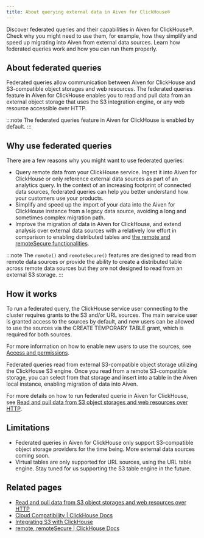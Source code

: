 ```yaml
---
title: About querying external data in Aiven for ClickHouse®
---
```


Discover federated queries and their capabilities in Aiven for
ClickHouse®. Check why you might need to use them, for example, how they
simplify and speed up migrating into Aiven from external data sources.
Learn how federated queries work and how you can run them properly.

## About federated queries

Federated queries allow communication between Aiven for ClickHouse and
S3-compatible object storages and web resources. The federated queries
feature in Aiven for ClickHouse enables you to read and pull data from
an external object storage that uses the S3 integration engine, or any
web resource accessible over HTTP.

:::note
The federated queries feature in Aiven for ClickHouse is enabled by
default.
:::

## Why use federated queries

There are a few reasons why you might want to use federated queries:

-   Query remote data from your ClickHouse service. Ingest it into Aiven
    for ClickHouse or only reference external data sources as part of an
    analytics query. In the context of an increasing footprint of
    connected data sources, federated queries can help you better
    understand how your customers use your products.
-   Simplify and speed up the import of your data into the Aiven for
    ClickHouse instance from a legacy data source, avoiding a long and
    sometimes complex migration path.
-   Improve the migration of data in Aiven for ClickHouse, and extend
    analysis over external data sources with a relatively low effort in
    comparison to enabling distributed tables and [the remote and
    remoteSecure
    functionalities](https://clickhouse.com/docs/en/sql-reference/table-functions/remote).

:::note
The `remote()` and `remoteSecure()` features are designed to read from
remote data sources or provide the ability to create a distributed table
across remote data sources but they are not designed to read from an
external S3 storage.
:::

## How it works

To run a federated query, the ClickHouse service user connecting to the
cluster requires grants to the S3 and/or URL sources. The main service
user is granted access to the sources by default, and new users can be
allowed to use the sources via the CREATE TEMPORARY TABLE grant, which
is required for both sources.

For more information on how to enable new users to use the sources,
see [Access and permissions](/docs/products/clickhouse/howto/run-federated-queries#access-permissions).

Federated queries read from external S3-compatible object storage
utilizing the ClickHouse S3 engine. Once you read from a remote
S3-compatible storage, you can select from that storage and insert into
a table in the Aiven local instance, enabling migration of data into
Aiven.

For more details on how to run federated querie in Aiven for ClickHouse,
see
[Read and pull data from S3 object storages and web resources over HTTP](/docs/products/clickhouse/howto/run-federated-queries).

## Limitations

-   Federated queries in Aiven for ClickHouse only support S3-compatible
    object storage providers for the time being. More external data
    sources coming soon.
-   Virtual tables are only supported for URL sources, using the URL
    table engine. Stay tuned for us supporting the S3 table engine in
    the future.

## Related pages

-   [Read and pull data from S3 object storages and web resources over HTTP](/docs/products/clickhouse/howto/run-federated-queries)
-   [Cloud Compatibility \| ClickHouse
    Docs](https://clickhouse.com/docs/en/whats-new/cloud-compatibility#federated-queries)
-   [Integrating S3 with
    ClickHouse](https://clickhouse.com/docs/en/integrations/s3)
-   [remote, remoteSecure \| ClickHouse
    Docs](https://clickhouse.com/docs/en/sql-reference/table-functions/remote)
